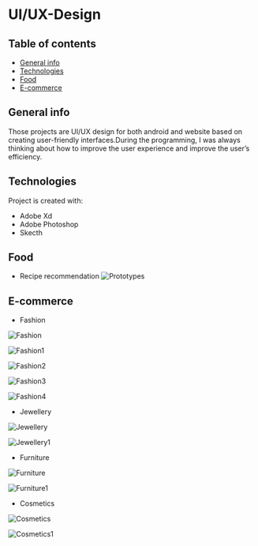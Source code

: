# UI/UX-Design

## Table of contents
* [General info](#general-info)
* [Technologies](#technologies)
* [Food](#food)
* [E-commerce](#e-commerce)

## General info
Those projects are UI/UX design for both android and website based on creating user-friendly interfaces.During the programming, I was always thinking about how to improve the user experience and improve the user’s efficiency.
	
## Technologies
Project is created with:
* Adobe Xd
* Adobe Photoshop
* Skecth
	
## Food

* Recipe recommendation
![Prototypes](https://user-images.githubusercontent.com/69234355/123889116-6730dd00-d987-11eb-8c6c-f7eed870f1da.png)


## E-commerce

* Fashion

![Fashion](https://user-images.githubusercontent.com/69234355/124050252-c9074a80-da4c-11eb-870e-89c4a54c4372.png)

![Fashion1](https://user-images.githubusercontent.com/69234355/124050267-d15f8580-da4c-11eb-83a7-9d693cd9ad7a.png)

![Fashion2](https://user-images.githubusercontent.com/69234355/124050285-d8869380-da4c-11eb-8826-c0e7aa6f7589.png)

![Fashion3](https://user-images.githubusercontent.com/69234355/124050755-c48f6180-da4d-11eb-926e-e891bb00fef1.png)

![Fashion4](https://user-images.githubusercontent.com/69234355/124050770-cbb66f80-da4d-11eb-8a48-1ae095437a81.png)


* Jewellery

![Jewellery](https://user-images.githubusercontent.com/69234355/124051106-6d3dc100-da4e-11eb-9430-72cb14de0dbc.png)

![Jewellery1](https://user-images.githubusercontent.com/69234355/124051118-72027500-da4e-11eb-82ff-b36f652263ec.png)


* Furniture

![Furniture](https://user-images.githubusercontent.com/69234355/124051360-f05f1700-da4e-11eb-8880-a34cdcbc7e61.png)

![Furniture1](https://user-images.githubusercontent.com/69234355/124051373-f81ebb80-da4e-11eb-957b-5e0b2671a3a5.png)


* Cosmetics

![Cosmetics](https://user-images.githubusercontent.com/69234355/124051614-64012400-da4f-11eb-91ac-5abc2c53a8d9.png)

![Cosmetics1](https://user-images.githubusercontent.com/69234355/124051649-74190380-da4f-11eb-92cf-19698aa2facd.png)
